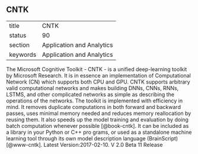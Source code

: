 ## CNTK


|          |                           |
| -------- | ------------------------- |
| title    | CNTK                      | 
| status   | 90                        |
| section  | Application and Analytics |
| keywords | Application and Analytics |



The Microsoft Cognitive Toolkit - CNTK - is a unified deep-learning
toolkit by Microsoft Research. It is in essence an implementation of
Computational Network (CN) which supports both CPU and GPU. CNTK
supports arbitrary valid computational networks and makes building
DNNs, CNNs, RNNs, LSTMS, and other complicated networks as simple as
describing the operations of the networks.  The toolkit is implemented
with efficiency in mind. It removes duplicate computations in both
forward and backward passes, uses minimal memory needed and reduces
memory reallocation by reusing them. It also speeds up the model
training and evaluation by doing batch computation whenever
possible [@book-cntk]. It can be included as a library in your
Python or C++ pro grams, or used as a standalone machine learning tool
through its own model description language
(BrainScript) [@www-cntk]. Latest Version:2017-02-10. V 2.0 Beta
11 Release


